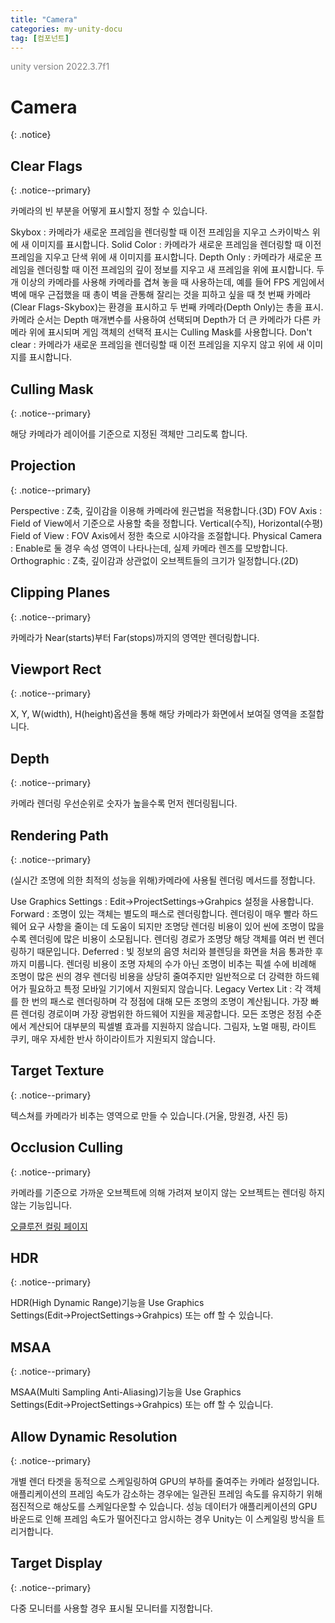 ```yaml
---
title: "Camera"
categories: my-unity-docu
tag: [컴포넌트]
---
```





<span style="color:gray">unity version 2022.3.7f1</span>




# Camera
{: .notice}




## Clear Flags
{: .notice--primary}

카메라의 빈 부분을 어떻게 표시할지 정할 수 있습니다.

<span class="li-1">
<span class="color-keyword">Skybox</span> : 카메라가 새로운 프레임을 렌더링할 때 이전 프레임을 지우고 스카이박스 위에 새 이미지를 표시합니다.
</span>

<span class="li-1">
<span class="color-keyword">Solid Color</span> : 카메라가 새로운 프레임을 렌더링할 때 이전 프레임을 지우고 단색 위에 새 이미지를 표시합니다.
</span>

<span class="li-1">
<span class="color-keyword">Depth Only</span> : 카메라가 새로운 프레임을 렌더링할 때 이전 프레임의 깊이 정보를 지우고 새 프레임을 위에 표시합니다. <span class="color-comment"><span class="color-class">두 개 이상의 카메라</span>를 사용해 카메라를 겹쳐 놓을 때 사용하는데, 예를 들어 FPS 게임에서 벽에 매우 근접했을 때 총이 벽을 관통해 잘리는 것을 피하고 싶을 때 첫 번째 카메라(Clear Flags-Skybox)는 환경을 표시하고 두 번째 카메라(Depth Only)는 총을 표시. 카메라 순서는 <span class="color-class">Depth</span> 매개변수를 사용하여 선택되며 Depth가 더 큰 카메라가 다른 카메라 위에 표시되며 게임 객체의 선택적 표시는 <span class="color-class">Culling Mask</span>를 사용합니다.</span>
</span>

<span class="li-1">
<span class="color-keyword">Don't clear</span> : 카메라가 새로운 프레임을 렌더링할 때 이전 프레임을 지우지 않고 위에 새 이미지를 표시합니다.
</span>




## Culling Mask
{: .notice--primary}

해당 카메라가 레이어를 기준으로 지정된 객체만 그리도록 합니다.




## Projection
{: .notice--primary}

<span class="li-1">
<span class="color-keyword">Perspective</span> : Z축, 깊이감을 이용해 카메라에 원근법을 적용합니다.(3D)
</span>

<span class="li-2">
<span class="color-variable">FOV Axis</span> : Field of View에서 기준으로 사용할 축을 정합니다. Vertical(수직), Horizontal(수평)
</span>

<span class="li-2">
<span class="color-variable">Field of View</span> : FOV Axis에서 정한 축으로 시야각을 조절합니다.
</span>

<span class="li-2">
<span class="color-variable">Physical Camera</span> : Enable로 둘 경우 속성 영역이 나타나는데, 실제 카메라 렌즈를 모방합니다.
</span>

<span class="li-1">
<span class="color-keyword">Orthographic</span> : Z축, 깊이감과 상관없이 오브젝트들의 크기가 일정합니다.(2D)
</span>




## Clipping Planes
{: .notice--primary}

카메라가 Near(starts)부터 Far(stops)까지의 영역만 렌더링합니다.




## Viewport Rect
{: .notice--primary}

X, Y, W(width), H(height)옵션을 통해 해당 카메라가 화면에서 보여질 영역을 조절합니다.




## Depth
{: .notice--primary}

카메라 렌더링 우선순위로 숫자가 높을수록 먼저 렌더링됩니다.




## Rendering Path
{: .notice--primary}

<span class="color-comment">(실시간 조명에 의한 최적의 성능을 위해)</span>카메라에 사용될 렌더링 메서드를 정합니다.

<span class="li-1">
<span class="color-keyword">Use Graphics Settings</span> : <span class="color-control">Edit</span>-><span class="color-control">ProjectSettings</span>-><span class="color-control">Grahpics</span> 설정을 사용합니다.
</span>

<span class="li-1">
<span class="color-keyword">Forward</span> : 조명이 있는 객체는 별도의 패스로 렌더링합니다. 렌더링이 매우 빨라 하드웨어 요구 사항을 줄이는 데 도움이 되지만 조명당 렌더링 비용이 있어 씬에 조명이 많을수록 렌더링에 많은 비용이 소모됩니다. 렌더링 경로가 조명당 해당 객체를 여러 번 렌더링하기 때문입니다.
</span>

<span class="li-1">
<span class="color-keyword">Deferred</span> : 빛 정보의 음영 처리와 블렌딩을 화면을 처음 통과한 후까지 미룹니다. 렌더링 비용이 조명 자체의 수가 아닌 조명이 비추는 픽셀 수에 비례해 조명이 많은 씬의 경우 렌더링 비용을 상당히 줄여주지만 일반적으로 더 강력한 하드웨어가 필요하고 특정 모바일 기기에서 지원되지 않습니다.
</span>

<span class="li-1">
<span class="color-keyword">Legacy Vertex Lit</span> : 각 객체를 한 번의 패스로 렌더링하며 각 정점에 대해 모든 조명의 조명이 계산됩니다. 가장 빠른 렌더링 경로이며 가장 광범위한 하드웨어 지원을 제공합니다. 모든 조명은 정점 수준에서 계산되어 대부분의 픽셀별 효과를 지원하지 않습니다. 그림자, 노멀 매핑, 라이트 쿠키, 매우 자세한 반사 하이라이트가 지원되지 않습니다.
</span>




## Target Texture
{: .notice--primary}

텍스쳐를 카메라가 비추는 영역으로 만들 수 있습니다.<span class="color-comment">(거울, 망원경, 사진 등)</span>




## Occlusion Culling
{: .notice--primary}

카메라를 기준으로 가까운 오브젝트에 의해 가려져 보이지 않는 오브젝트는 렌더링 하지 않는 기능입니다.

<a href="https://dduriba.github.io/my-unity-docu/occlusion-culling-frustum-culling/" target="_blank" class="color-function">오클루전 컬링 페이지</a>




## HDR
{: .notice--primary}

HDR(High Dynamic Range)기능을 Use Graphics Settings(<span class="color-control">Edit</span>→<span class="color-control">ProjectSettings</span>→<span class="color-control">Grahpics</span>) 또는 off 할 수 있습니다.




## MSAA
{: .notice--primary}

MSAA(Multi Sampling Anti-Aliasing)기능을 Use Graphics Settings(<span class="color-control">Edit</span>→<span class="color-control">ProjectSettings</span>→<span class="color-control">Grahpics</span>) 또는 off 할 수 있습니다.




## Allow Dynamic Resolution
{: .notice--primary}

개별 렌더 타겟을 동적으로 스케일링하여 GPU의 부하를 줄여주는 카메라 설정입니다. 애플리케이션의 프레임 속도가 감소하는 경우에는 일관된 프레임 속도를 유지하기 위해 점진적으로 해상도를 스케일다운할 수 있습니다. 성능 데이터가 애플리케이션의 GPU 바운드로 인해 프레임 속도가 떨어진다고 암시하는 경우 Unity는 이 스케일링 방식을 트리거합니다.




## Target Display
{: .notice--primary}

다중 모니터를 사용할 경우 표시될 모니터를 지정합니다.